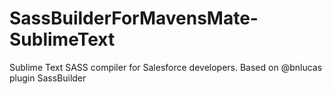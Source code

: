 # SassBuilderForMavensMate-SublimeText
Sublime Text SASS compiler for Salesforce developers. Based on @bnlucas plugin SassBuilder
